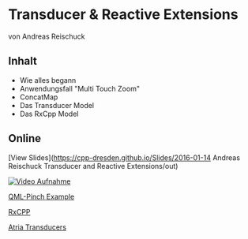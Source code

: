 Transducer & Reactive Extensions
================================

von Andreas Reischuck

Inhalt
------

* Wie alles begann
* Anwendungsfall "Multi Touch Zoom"
* ConcatMap
* Das Transducer Model
* Das RxCpp Model

Online
------

[View Slides](https://cpp-dresden.github.io/Slides/2016-01-14 Andreas Reischuck Transducer and Reactive Extensions/out)

[![Video Aufnahme](http://img.youtube.com/vi/RkxcZfC-BkU/0.jpg)](https://www.youtube.com/watch?v=RkxcZfC-BkU)

[QML-Pinch Example](https://github.com/hicknhack-software/qml-pinch)

[RxCPP](https://github.com/Reactive-Extensions/RxCpp)

[Atria Transducers](https://github.com/Ableton/atria)
